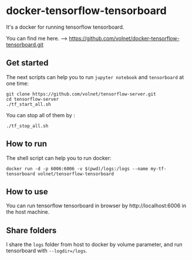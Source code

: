 # docker-tensorflow-tensorboard

It's a docker for running tensorflow tensorboard.

You can find me here. --> https://github.com/volnet/docker-tensorflow-tensorboard.git

## Get started

The next scripts can help you to run `jupyter notebook` and `tensorboard` at one time:

```
git clone https://github.com/volnet/tensorflow-server.git
cd tensorflow-server
./tf_start_all.sh
```

You can stop all of them by :

```
./tf_stop_all.sh
```

## How to run

The shell script can help you to run docker:

```
docker run -d -p 6006:6006 -v $(pwd)/logs:/logs --name my-tf-tensorboard volnet/tensorflow-tensorboard
```

## How to use

You can run tensorflow tensorboard in browser by http://localhost:6006 in the host machine.

## Share folders

I share the `logs` folder from host to docker by volume parameter, and run tensorboard with `--logdir=/logs`.
